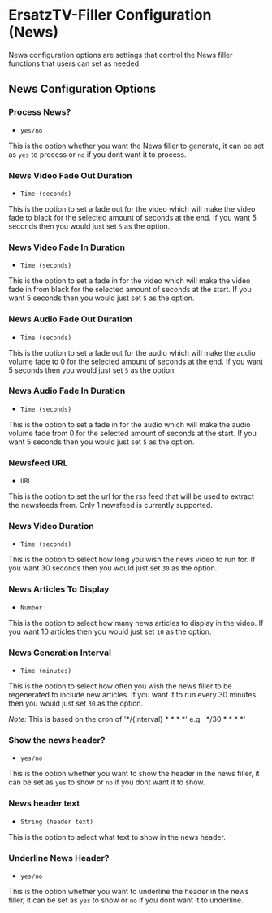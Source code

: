 # ErsatzTV-Filler Configuration (News)

News configuration options are settings that control the News filler functions that users can set as needed.

## News Configuration Options

### Process News?

- `yes/no`

This is the option whether you want the News filler to generate, it can be set as `yes` to process or `no` if you dont want it to process.

### News Video Fade Out Duration

- `Time (seconds)`

This is the option to set a fade out for the video which will make the video fade to black for the selected amount of seconds at the end. If you want 5 seconds then you would just set `5` as the option.

### News Video Fade In Duration

- `Time (seconds)`

This is the option to set a fade in for the video which will make the video fade in from black for the selected amount of seconds at the start. If you want 5 seconds then you would just set `5` as the option.

### News Audio Fade Out Duration

- `Time (seconds)`

This is the option to set a fade out for the audio which will make the audio volume fade to 0 for the selected amount of seconds at the end. If you want 5 seconds then you would just set `5` as the option.

### News Audio Fade In Duration

- `Time (seconds)`

This is the option to set a fade in for the audio which will make the audio volume fade from 0 for the selected amount of seconds at the start. If you want 5 seconds then you would just set `5` as the option.

### Newsfeed URL

- `URL`

This is the option to set the url for the rss feed that will be used to extract the newsfeeds from. Only 1 newsfeed is currently supported.

### News Video Duration

- `Time (seconds)`

This is the option to select how long you wish the news video to run for. If you want 30 seconds then you would just set `30` as the option.

### News Articles To Display

- `Number`

This is the option to select how many news articles to display in the video. If you want 10 articles then you would just set `10` as the option.

### News Generation Interval

- `Time (minutes)`

This is the option to select how often you wish the news filler to be regenerated to include new articles. If you want it to run every 30 minutes then you would just set `30` as the option.

*Note:* This is based on the cron of '\*/{interval} \* \* \* \*' e.g. '\*/30 \* \* \* \*'

### Show the news header?

- `yes/no`

This is the option whether you want to show the header in the news filler, it can be set as `yes` to show or `no` if you dont want it to show.

### News header text

- `String (header text)`

This is the option to select what text to show in the news header.

### Underline News Header?

- `yes/no`

This is the option whether you want to underline the header in the news filler, it can be set as `yes` to show or `no` if you dont want it to underline.
